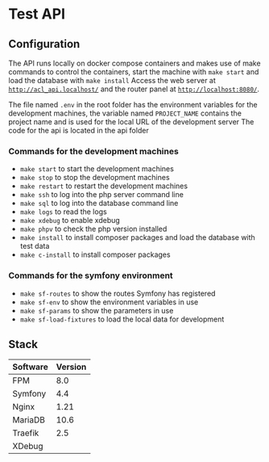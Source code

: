 # Test API

## Configuration

The API runs locally on docker compose containers and makes use of make commands to control the containers, start the machine with `make start` and load the database with `make install`
Access the web server at [`http://acl_api.localhost/`](http://acl_api.localhost/) and the router panel at [`http://localhost:8080/`](http://localhost:8080/).

The file named `.env` in the root folder has the environment variables for the development machines, the variable named `PROJECT_NAME` contains the project name and is used for the local URL of the development server
The code for the api is located in the api folder

### Commands for the development machines
- `make start` to start the development machines
- `make stop` to stop the development machines
- `make restart` to restart the development machines
- `make ssh` to log into the php server command line
- `make sql` to log into the database command line
- `make logs` to read the logs
- `make xdebug` to enable xdebug
- `make phpv` to check the php version installed
- `make install` to install composer packages and load the database with test data
- `make c-install` to install composer packages

### Commands for the symfony environment
- `make sf-routes` to show the routes Symfony has registered
- `make sf-env` to show the environment variables in use
- `make sf-params` to show the parameters in use
- `make sf-load-fixtures` to load the local data for development

## Stack

Software | Version
--- | ---
FPM | 8.0
Symfony | 4.4
Nginx | 1.21
MariaDB | 10.6
Traefik | 2.5
XDebug |

